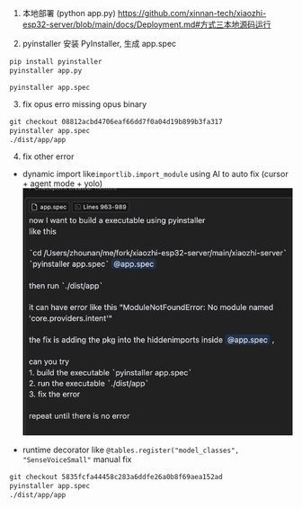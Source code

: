 1. 本地部署 (python app.py)
   https://github.com/xinnan-tech/xiaozhi-esp32-server/blob/main/docs/Deployment.md#方式三本地源码运行

2. pyinstaller
   安装 PyInstaller, 生成 app.spec

```
pip install pyinstaller
pyinstaller app.py
```

```
pyinstaller app.spec
```

3. fix opus erro
   missing opus binary

```
git checkout 08812acbd4706eaf66dd7f0a04d19b899b3fa317
pyinstaller app.spec
./dist/app/app
```

4. fix other error

- dynamic import like`importlib.import_module`
  using AI to auto fix (cursor + agent mode + yolo)
  ![](2025-03-12-15-30-49.png)

- runtime decorator like `@tables.register("model_classes", "SenseVoiceSmall"`
  manual fix

```
git checkout 5835fcfa44458c283a6ddfe26a0b8f69aea152ad
pyinstaller app.spec
./dist/app/app
```

